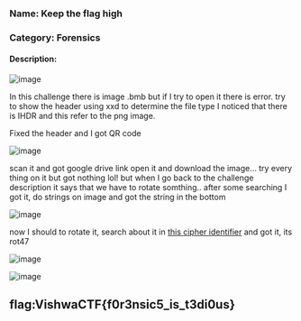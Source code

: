 ### Name: Keep the flag high
### Category: Forensics

#### Description:

![image](https://user-images.githubusercontent.com/95076839/159422699-7dabd2a2-ecd6-40d7-9c36-f664563ded96.png)

In this challenge there is image .bmb but if I try to open it there is error.
try to show the header using xxd to determine the file type I noticed that there is IHDR and this refer to the png image.

Fixed the header and I got QR code

![image](https://user-images.githubusercontent.com/95076839/159423299-376a7453-035f-44f3-8af4-6e30923cf185.png)

scan it and got google drive link open it and download the image... try every thing on it but got nothing lol!
but when I go back to the challenge description it says that we have to rotate somthing.. after some searching I got it, do strings on image and got the string in the bottom

![image](https://user-images.githubusercontent.com/95076839/159423965-bc914857-b5f9-441f-a869-0b83b5e563a2.png)

now I should to rotate it, search about it in <a href="https://www.dcode.fr/cipher-identifier">this cipher identifier</a>
and got it, its rot47 

![image](https://user-images.githubusercontent.com/95076839/159424938-c7e88c8e-eeaf-4f3e-a29d-efcca16eb058.png)

![image](https://user-images.githubusercontent.com/95076839/159425020-df521851-66e5-491b-85b3-71b0959cf94d.png)

## flag:VishwaCTF{f0r3nsic5_is_t3di0us}
